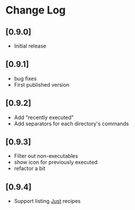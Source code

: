 # Change Log

## [0.9.0]

- Initial release

## [0.9.1]

- bug fixes
- First published version

## [0.9.2]

- Add "recently executed"
- Add separators for each directory's commands

## [0.9.3]

- Filter out non-executables
- show icon for previously executed
- refactor a bit

## [0.9.4]

- Support listing [Just](https://github.com/casey/just) recipes
